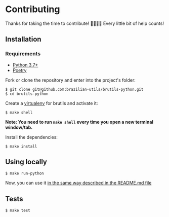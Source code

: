 # Contributing

Thanks for taking the time to contribute! 🙇‍♀️🙇‍♂️ Every little bit of help counts!

## Installation
### Requirements
- [Python 3.7+][python]
- [Poetry][poetry]

Fork or clone the repository and enter into the project's folder:

```shell
$ git clone git@github.com:brazilian-utils/brutils-python.git
$ cd brutils-python
```

Create a [virtualenv][virtualenv] for brutils and activate it:

```shell
$ make shell
```

**Note: You need to run `make shell` every time you open a new terminal window/tab.**

Install the dependencies:

```shell
$ make install
```

## Using locally

```shell
$ make run-python
```

Now, you can use it [in the same way described in the README.md file](/README.md#usage)

## Tests

```shell
$ make test
```

[poetry]: https://python-poetry.org/docs/#installation
[python]: https://www.python.org/downloads/
[virtualenv]: https://virtualenv.pypa.io/en/latest/
